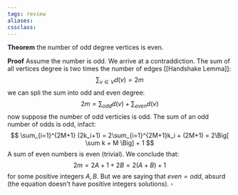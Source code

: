 ```yaml
---
tags: review
aliases:
cssclass:
---
```

 

**Theorem** the number of odd degree vertices is even.

**Proof** Assume the number is odd. We arrive at a contraddiction. 
The sum of all vertices degree is two times the number of edges [[Handshake Lemma]]:
$$
\sum_{v\in V}d(v) = 2m
$$
we can spli the sum into odd and even degree:
$$
2m = \sum_{odd} d(v) + \sum_{even} d(v)
$$
now suppose the number of odd verticies is odd. The sum of an odd number of odds is odd, infact:
$$
\sum_{i=1}^{2M+1} (2k_i+1) = 2\sum_{i=1}^{2M+1}k_i + (2M+1) = 2\Big[ \sum k + M \Big] + 1
$$
A sum of even numbers is even (trivial). We conclude that:
$$
2m = 2A+1 + 2B = 2(A+B) + 1
$$
for some positive integers $A,B$.  But we are saying that $even=odd$, absurd (the equation doesn't have positive integers solutions). $\square$

